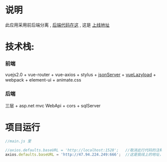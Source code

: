 # 说明
此应用采用前后端分离 , [后端代码在这](https://github.com/SeaBiscuit-Z/cookServer "asp.net webapi") , 这是 [上线地址](http://47.94.224.249/)

# 技术栈:

### 前端
vuejs2.0 + vue-router + vue-axios + stylus + [jsonServer](https://github.com/typicode/json-server) + [vueLazyload](https://github.com/hilongjw/vue-lazyload) + webpack + element-ui + animate.css

### 后端
三层 + asp.net mvc WebApi + cors + sqlServer

# 项目运行

```Javascript
//main.js 里

//axios.defaults.baseURL = 'http://localhost:1528';   //取消此行代码的注释，将后面的路径改为后端后运行的路径
axios.defaults.baseURL = 'http://47.94.224.249:666';  //这是我线上的地址，把此行代码注释
```

